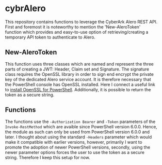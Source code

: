 # cybrAlero
This repository contains functions to leverage the CyberArk Alero REST API. First and foremost it is noteworthy to mention the 'New-AleroToken' function which provides and easy-to-use option of retrieving/creating a temporary API token to authenticate to Alero.

## New-AleroToken
This function uses three classes which are named and represent the three parts of creating a JWT: Header, Claim set and Signature. The signature class requires the OpenSSL library in order to sign end encrypt the private key of the dedicated Alero service account. It is therefore necessary that the PowerShell console has OpenSSL installed. Here I connect a useful link to [install OpenSSL for PowerShell](https://adamtheautomator.com/install-openssl-powershell/). Additionally, it is possible to return the token as a secure string.

## Functions
The functions use the `-Authorization Bearer` and `-Token` parameters of the `Invoke-RestMethod` which are avaible since PowerShell version 6.0.0. Hence, the module as such can only be used from PowerShell version 6.0.0 and later. I thought about using the standard `-Headers` parameter which would make it compatible with earlier versions, however, primarily I want to promote the adoption of newer PowerShell versions, secondly, using the newer parameter options forces the user to use the token as a secure string. Therefore I keep this setup for now.
